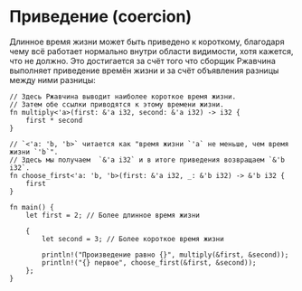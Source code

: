 # Приведение (coercion)

Длинное время жизни может быть приведено к короткому, 
благодаря чему всё работает нормально внутри области 
видимости, хотя кажется, что не должно. Это достигается за счёт того что сборщик Ржавчина выполняет приведение времён жизни и за счёт 
объявления разницы между ними разницы:

```rust,editable
// Здесь Ржавчина выводит наиболее короткое время жизни.
// Затем обе ссылки приводятся к этому времени жизни.
fn multiply<'a>(first: &'a i32, second: &'a i32) -> i32 {
    first * second
}

// `<'a: 'b, 'b>` читается как "время жизни `'a` не меньше, чем время жизни `'b`".
// Здесь мы получаем  `&'a i32` и в итоге приведения возвращаем `&'b i32`.
fn choose_first<'a: 'b, 'b>(first: &'a i32, _: &'b i32) -> &'b i32 {
    first
}

fn main() {
    let first = 2; // Более длинное время жизни
    
    {
        let second = 3; // Более короткое время жизни
        
        println!("Произведение равно {}", multiply(&first, &second));
        println!("{} первое", choose_first(&first, &second));
    };
}
```
